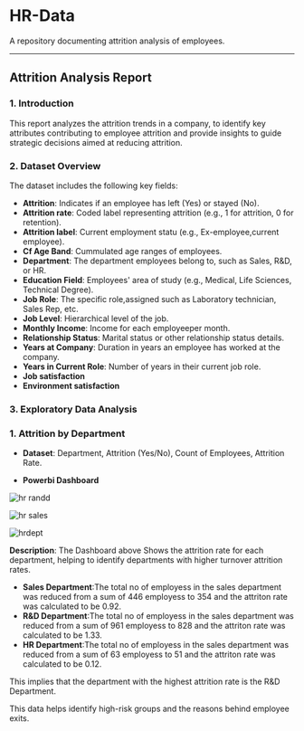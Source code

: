 # HR-Data
A repository documenting attrition analysis of employees.

---

## Attrition Analysis Report

### 1. Introduction

This report analyzes the attrition trends in a company, to identify key attributes contributing to employee attrition and provide insights to guide strategic decisions aimed at reducing attrition.

### 2. Dataset Overview

The dataset includes the following key fields:

- **Attrition**: Indicates if an employee has left (Yes) or stayed (No).
- **Attrition rate**: Coded label representing attrition (e.g., 1 for attrition, 0 for retention).
- **Attrition label**: Current employment statu (e.g., Ex-employee,current employee).
- **Cf Age Band**: Cummulated age ranges of employees.
- **Department**: The department employees belong to, such as Sales, R&D, or HR.
- **Education Field**: Employees' area of study (e.g., Medical, Life Sciences, Technical Degree).
- **Job Role**: The specific role,assigned  such as Laboratory technician, Sales Rep, etc.
- **Job Level**: Hierarchical level of the job.
- **Monthly Income**: Income for each employeeper month.
- **Relationship Status**: Marital status or other relationship status details.
- **Years at Company**: Duration in years an employee has worked at the company.
- **Years in Current Role**: Number of years in their current job role.
- **Job satisfaction**
- **Environment satisfaction**

 ### 3. Exploratory Data Analysis
 
### 1. **Attrition by Department**

   - **Dataset**: Department, Attrition (Yes/No), Count of Employees, Attrition Rate.

   - **Powerbi Dashboard**
  
![hr randd](https://github.com/user-attachments/assets/3a9b330f-d21b-400e-beec-14d99a503643)

![hr sales](https://github.com/user-attachments/assets/39b99846-cfe0-4045-9ce4-4ca8bccdfc17)

![hrdept](https://github.com/user-attachments/assets/dbb43d12-e8a6-4edb-8c39-92b04e57d88a)

**Description**: The Dashboard above Shows the attrition rate for each department, helping to identify departments with higher turnover attrition rates.
- **Sales Department**:The total no of employess in the sales department was reduced from a sum of 446 employess to 354 and the attriton rate was calculated to be 0.92.
- **R&D Department**:The total no of employess in the sales department was reduced from a sum of 961 employess to 828 and the attriton rate was calculated to be 1.33.
- **HR Department**:The total no of employess in the sales department was reduced from a sum of 63 employess to 51 and the attriton rate was calculated to be 0.12.

This implies that the department with the highest attrition rate is the R&D Department.

   


   


   



This data helps identify high-risk groups and the reasons behind employee exits.

